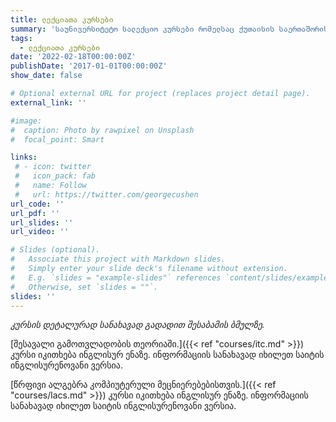 ```yaml
---
title: ლექციათა კურსები
summary: 'საუნივერსიტეტო სალექციო კურსები რომელსაც ქუთაისის საერთაშორისო უნივერსიტეტში ვასწავლი.'
tags:
  - ლექციათა კურსები
date: '2022-02-18T00:00:00Z'
publishDate: '2017-01-01T00:00:00Z'
show_date: false

# Optional external URL for project (replaces project detail page).
external_link: ''

#image:
#  caption: Photo by rawpixel on Unsplash
#  focal_point: Smart

links:
 # - icon: twitter
 #   icon_pack: fab
 #   name: Follow
 #   url: https://twitter.com/georgecushen
url_code: ''
url_pdf: ''
url_slides: ''
url_video: ''

# Slides (optional).
#   Associate this project with Markdown slides.
#   Simply enter your slide deck's filename without extension.
#   E.g. `slides = "example-slides"` references `content/slides/example-slides.md`.
#   Otherwise, set `slides = ""`.
slides: ''
---
```

*კურსის დეტალურად სანახავად გადადით შესაბამის ბმულზე.*
 
[შესავალი გამოთვლადობის თეორიაში.]({{< ref "courses/itc.md" >}}) 
კურსი იკითხება ინგლისურ ენაზე. ინფორმაციის სანახავად იხილეთ საიტის ინგლისურენოვანი ვერსია.

[წრფივი ალგებრა კომპიუტერული მეცნიერებებისთვის.]({{< ref "courses/lacs.md" >}}) კურსი იკითხება ინგლისურ ენაზე. ინფორმაციის სანახავად იხილეთ საიტის ინგლისურენოვანი ვერსია.


